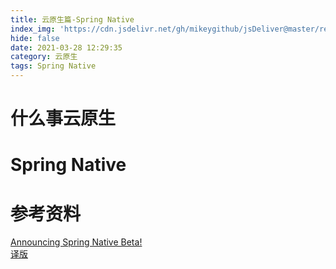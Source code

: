 ```yaml
---
title: 云原生篇-Spring Native
index_img: 'https://cdn.jsdelivr.net/gh/mikeygithub/jsDeliver@master/resource/img/native.png'
hide: false
date: 2021-03-28 12:29:35
category: 云原生
tags: Spring Native
---
```


# 什么事云原生

# Spring Native

# 参考资料

[Announcing Spring Native Beta!](https://spring.io/blog/2021/03/11/announcing-spring-native-beta)  
[译版](https://jishuin.proginn.com/p/763bfbd4d072)